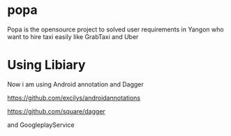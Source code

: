 popa
====
Popa is the opensource project to solved user requirements in Yangon who want to hire taxi easily like GrabTaxi and Uber


Using Libiary
=============
Now i am using Android annotation and Dagger 

https://github.com/excilys/androidannotations

https://github.com/square/dagger

and GoogleplayService

